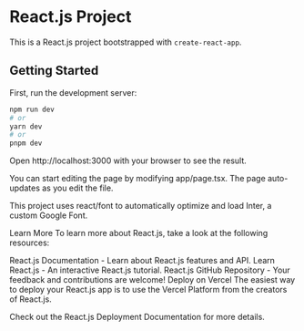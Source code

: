 # React.js Project

This is a React.js project bootstrapped with `create-react-app`.

## Getting Started

First, run the development server:

```bash
npm run dev
# or
yarn dev
# or
pnpm dev
```

Open http://localhost:3000 with your browser to see the result.

You can start editing the page by modifying app/page.tsx. The page auto-updates as you edit the file.

This project uses react/font to automatically optimize and load Inter, a custom Google Font.

Learn More
To learn more about React.js, take a look at the following resources:

React.js Documentation - Learn about React.js features and API.
Learn React.js - An interactive React.js tutorial.
React.js GitHub Repository - Your feedback and contributions are welcome!
Deploy on Vercel
The easiest way to deploy your React.js app is to use the Vercel Platform from the creators of React.js.

Check out the React.js Deployment Documentation for more details.
